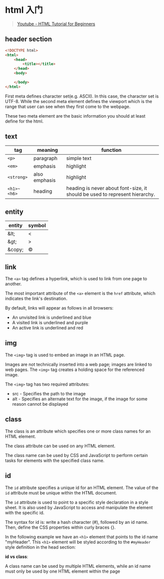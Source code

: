 # html 入门

> [Youtube - HTML Tutorial for Beginners](https://www.youtube.com/watch?v=qz0aGYrrlhU)

## header section

``` html
<!DOCTYPE html>
<html>
    <head>
        <title></title>
    </head>
    <body>
        
    </body>
</html>
```

First meta defines character set(e.g. ASCII). In this case, the character set is UTF-8. While the second meta element defines the viewport which is the range that user can see when they first come to the webpage.

These two meta element are the basic information you should at least define for the html.

## text

| tag       | meaning       | function                                                     |
| --------- | ------------- | ------------------------------------------------------------ |
| `<p>`       | paragraph     | simple text                                                  |
| `<em>`      | emphasis      | highlight                                                    |
| `<strong>`  | also emphasis | highlight                                                    |
| `<h1>~<h6>` | heading       | heading is never about font-size, it should be used to represent hierarchy. |

## entity

| entity  | symbol |
| ------- | ------ |
| \&lt;   | <      |
| \&gt;   | >      |
| \&copy; | &copy; |

## link

The `<a>` tag defines a hyperlink, which is used to link from one page to another.

The most important attribute of the `<a>` element is the `href` attribute, which indicates the link's destination.

By default, links will appear as follows in all browsers:

- An unvisited link is underlined and blue
- A visited link is underlined and purple
- An active link is underlined and red

## img

The `<img>` tag is used to embed an image in an HTML page.

Images are not technically inserted into a web page; images are linked to web pages. The `<img>` tag creates a holding space for the referenced image.

The `<img>` tag has two required attributes:

- src - Specifies the path to the image
- alt - Specifies an alternate text for the image, if the image for some reason cannot be displayed

## class

The class is an attribute which specifies one or more class names for an HTML element.

The class attribute can be used on any HTML element.

The class name can be used by CSS and JavaScript to perform certain tasks for elements with the specified class name.

## id

The `id` attribute specifies a unique id for an HTML element. The value of the `id` attribute must be unique within the HTML document.

The `id` attribute is used to point to a specific style declaration in a style sheet. It is also used by JavaScript to access and manipulate the element with the specific id.

The syntax for id is: write a hash character (#), followed by an id name. Then, define the CSS properties within curly braces {}.

In the following example we have an `<h1>` element that points to the id name "myHeader". This `<h1>` element will be styled according to the `#myHeader` style definition in the head section:

**id vs class**:

A class name can be used by multiple HTML elements, while an id name must only be used by one HTML element within the page
